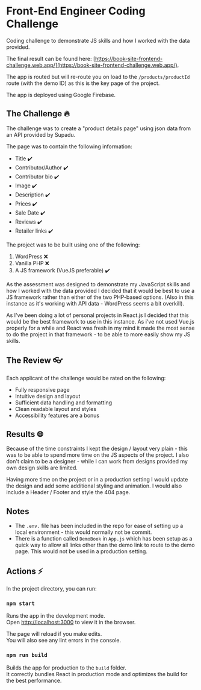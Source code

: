 # Front-End Engineer Coding Challenge

Coding challenge to demonstrate JS skills and how I worked with the data provided.

The final result can be found here: [https://book-site-frontend-challenge.web.app/](https://book-site-frontend-challenge.web.app/).

The app is routed but will re-route you on load to the `/products/productId` route (with the demo ID) as this is the key page of the project.

The app is deployed using Google Firebase.

## The Challenge 🔥

The challenge was to create a "product details page" using json data from an API provided by Supadu.

The page was to contain the following information:

- Title ✔️
- Contributor/Author ✔️
- Contributor bio ✔️
- Image ✔️
- Description ✔️
- Prices ✔️
- Sale Date ✔️
- Reviews ✔️
- Retailer links ✔️

The project was to be built using one of the following:

1. WordPress ❌
2. Vanilla PHP ❌
3. A JS framework (VueJS preferable) ✔️

As the assessment was designed to demonstrate my JavaScript skills and how I worked with the data provided I decided that it would be best to use a JS framework rather than either of the two PHP-based options. (Also in this instance as it's working with API data - WordPress seems a bit overkill).

As I've been doing a lot of personal projects in React.js I decided that this would be the best framework to use in this instance. As i've not used Vue.js properly for a while and React was fresh in my mind it made the most sense to do the project in that framework - to be able to more easily show my JS skills.

## The Review 👓

Each applicant of the challenge would be rated on the following: 

- Fully responsive page
- Intuitive design and layout
- Sufficient data handling and formatting
- Clean readable layout and styles
- Accessibility features are a bonus

## Results 🌐

Because of the time constraints I kept the design / layout very plain - this was to be able to spend more time on the JS aspects of the project. I also don't claim to be a designer - while I can work from designs provided my own design skills are limited.

Having more time on the project or in a production setting I would update the design and add some additional styling and animation. I would also include a Header / Footer and style the 404 page.

## Notes

- The `.env.` file has been included in the repo for ease of setting up a local environment - this would normally not be commit.
- There is a function called `DemoBook` in `App.js` which has been setup as a quick way to allow all links other than the demo link to route to the demo page. This would not be used in a production setting.


## Actions ⚡

In the project directory, you can run:

### `npm start`

Runs the app in the development mode.\
Open [http://localhost:3000](http://localhost:3000) to view it in the browser.

The page will reload if you make edits.\
You will also see any lint errors in the console.

### `npm run build`

Builds the app for production to the `build` folder.\
It correctly bundles React in production mode and optimizes the build for the best performance.



